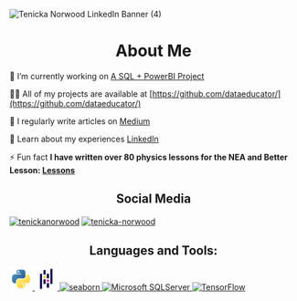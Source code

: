 

<!--
**dataeducator/dataeducator** is a ✨ _special_ ✨ repository because its `README.md` (this file) appears on your GitHub profile.

Here are some ideas to get you started:

- 🔭 I’m currently working on ...
- 🌱 I’m currently learning ...
- 👯 I’m looking to collaborate on ...
- 🤔 I’m looking for help with ...
- 💬 Ask me about ...
- 📫 How to reach me: ...
- 😄 Pronouns: ...
- ⚡ Fun fact: ...
-->
![Tenicka Norwood LinkedIn Banner (4)](https://github.com/dataeducator/dataeducator/assets/107881738/8f5721fe-c55a-43c0-9484-a1df4035c633)

<h1 align="center"> About Me</h1> 
<!--<h3 align="center">A learning and development lead, a mom who gardens, a maker who tinkers, and a lifelong learner.-->

🔭 I’m currently working on [A SQL + PowerBI Project](https://github.com/dataeducator/sales_dashboard)

👨‍💻 All of my projects are available at [https://github.com/dataeducator/](https://github.com/dataeducator/)

📝 I regularly write articles on [Medium](https://medium.com/@tenicka.norwood)

📄 Learn about my experiences [LinkedIn](https://www.linkedin.com/in/tenicka-norwood)

⚡ Fun fact **I have written over 80 physics lessons for the NEA and Better Lesson: [Lessons](https://teaching.betterlesson.com/browse/master_teacher/473416/tenicka-norwood?from=mtp_lesson)**

<h2 align="center">Social Media</h3>
<p align="left">
<a href="https://twitter.com/tenickanorwood" target="blank"><img align="center" src="https://raw.githubusercontent.com/rahuldkjain/github-profile-readme-generator/master/src/images/icons/Social/twitter.svg" alt="tenickanorwood" height="30" width="40" /></a>
<a href="https://linkedin.com/in/tenicka-norwood" target="blank"><img align="center" src="https://raw.githubusercontent.com/rahuldkjain/github-profile-readme-generator/master/src/images/icons/Social/linked-in-alt.svg" alt="tenicka-norwood" height="30" width="40" /></a>
</p>

<h2 align="center">Languages and Tools:</h3>
<p align="left">   <a href="https://www.python.org" target="_blank" rel="noreferrer"> <img src="https://raw.githubusercontent.com/devicons/devicon/master/icons/python/python-original.svg" alt="python" width="40" height="40"/> </a> <a href="https://pandas.pydata.org/" target="_blank" rel="noreferrer"> <img src="https://raw.githubusercontent.com/devicons/devicon/2ae2a900d2f041da66e950e4d48052658d850630/icons/pandas/pandas-original.svg" alt="pandas" width="40" height="40"/> </a> <a href="https://seaborn.pydata.org/" target="_blank" rel="noreferrer"> <img src="https://seaborn.pydata.org/_images/logo-mark-lightbg.svg" alt="seaborn" width="40" height="40"/> </a> <a href="https://www.microsoft.com/en-us/sql-server" target="_blank" rel="noreferrer"><img src="https://cdn.jsdelivr.net/gh/devicons/devicon/icons/microsoftsqlserver/microsoftsqlserver-plain.svg" alt="Microsoft SQLServer" width="40" height="40" /> </a> <a href="https://www.tensorflow.org/" target="_blank" rel="noreferrer"><img src="https://cdn.jsdelivr.net/gh/devicons/devicon/icons/tensorflow/tensorflow-original.svg" alt="TensorFlow" width="40" height="40"  /></a> 
</p>
